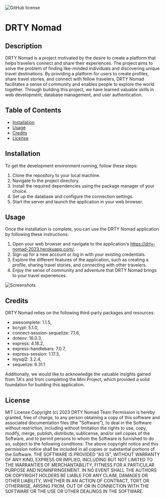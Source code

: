 ![GitHub license](https://img.shields.io/badge/license-MIT-black.svg)

# DRTY Nomad

## Description

DRTY Nomad is a project motivated by the desire to create a platform that helps travelers connect and share their experiences. The project aims to solve the problem of finding like-minded individuals and discovering unique travel destinations. By providing a platform for users to create profiles, share travel stories, and connect with fellow travelers, DRTY Nomad facilitates a sense of community and enables people to explore the world together. Through building this project, we have learned valuable skills in web development, database management, and user authentication.

## Table of Contents

- [Installation](#installation)
- [Usage](#usage)
- [Credits](#credits)
- [License](#license)

## Installation

To get the development environment running, follow these steps:

1. Clone the repository to your local machine.
2. Navigate to the project directory.
3. Install the required dependencies using the package manager of your choice.
4. Set up the database and configure the connection settings.
5. Start the server and launch the application in your web browser.

## Usage

Once the installation is complete, you can use the DRTY Nomad application by following these instructions:

1. Open your web browser and navigate to the application's https://drty-nomad-2023.herokuapp.com/.
2. Sign up for a new account or log in with your existing credentials.
3. Explore the different features of the application, such as creating a profile, sharing travel stories, and connecting with other travelers.
4. Enjoy the sense of community and adventure that DRTY Nomad brings to your travel experiences.

![Screenshots](./assets/pics/Screenshot%202023-04-13%20at%209.43.32%20AM.png)

## Credits

DRTY Nomad relies on the following third-party packages and resources:

- awesomplete: 1.1.5,
- bcrypt: 5.1.0,
- connect-session-sequelize: 7.1.6,
- dotenv: 16.0.3,
- express: 4.18.2,
- express-handlebars: 7.0.7,
- express-session: 1.17.3,
- mysql2: 3.2.4,
- sequelize: 6.31.1

Additionally, we would like to acknowledge the valuable insights gained from TA's and from completing the Mini Project, which provided a solid foundation for building this application.

## License

MIT License
Copyright (c) 2023 DRTY Nomad Team 
Permission is hereby granted, free of charge, to any person obtaining a copy of this software and associated documentation files (the "Software"), to deal in the Software without restriction, including without limitation the rights to use, copy, modify, merge, publish, distribute, sublicense, and/or sell copies of the Software, and to permit persons to whom the Software is furnished to do so, subject to the following conditions:
The above copyright notice and this permission notice shall be included in all copies or substantial portions of the Software.
THE SOFTWARE IS PROVIDED "AS IS", WITHOUT WARRANTY OF ANY KIND, EXPRESS OR IMPLIED, INCLUDING BUT NOT LIMITED TO THE WARRANTIES OF MERCHANTABILITY, FITNESS FOR A PARTICULAR PURPOSE AND NONINFRINGEMENT. IN NO EVENT SHALL THE AUTHORS OR COPYRIGHT HOLDERS BE LIABLE FOR ANY CLAIM, DAMAGES OR OTHER LIABILITY, WHETHER IN AN ACTION OF CONTRACT, TORT OR OTHERWISE, ARISING FROM, OUT OF OR IN CONNECTION WITH THE SOFTWARE OR THE USE OR OTHER DEALINGS IN THE SOFTWARE.